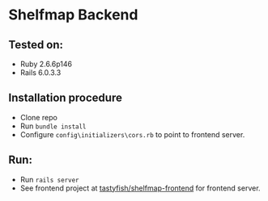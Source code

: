 # Shelfmap Backend

## Tested on:
* Ruby 2.6.6p146
* Rails 6.0.3.3

## Installation procedure
* Clone repo
* Run ``bundle install``
* Configure ``config\initializers\cors.rb`` to point to frontend server.

## Run:
* Run ``rails server``
* See frontend project at [tastyfish/shelfmap-frontend](https://github.com/Tastyfish/shelfmap-frontend) for frontend server.
